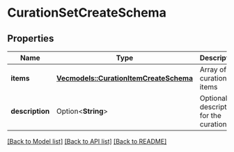 # CurationSetCreateSchema

## Properties

Name | Type | Description | Notes
------------ | ------------- | ------------- | -------------
**items** | [**Vec<models::CurationItemCreateSchema>**](CurationItemCreateSchema.md) | Array of curation items | 
**description** | Option<**String**> | Optional description for the curation set | [optional]

[[Back to Model list]](../README.md#documentation-for-models) [[Back to API list]](../README.md#documentation-for-api-endpoints) [[Back to README]](../README.md)


